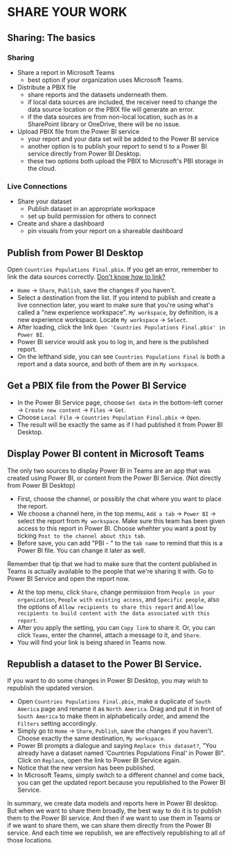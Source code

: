 # SHARE YOUR WORK

## Sharing: The basics

### Sharing
- Share a report in Microsoft Teams
  - best option if your organization uses Microsoft Teams.
- Distribute a PBIX file
  - share reports and the datasets underneath them.
  - if local data sources are included, the receiver need to change the data source location or the PBIX file will generate an error.
  - if the data sources are from non-local location, such as in a SharePoint library or OneDrive, there will be no issue.
- Upload PBIX file from the Power BI service
  - your report and your data set will be added to the Power BI service
  - another option is to publish your report to send ti to a Power BI service directly from Power BI Desktop.
  - these two options both upload the PBIX to Microsoft's PBI storage in the cloud.

### Live Connections
- Share your dataset
  - Publish dataset in an appropriate workspace
  - set up build permission for others to connect
- Create and share a dashboard
  - pin visuals from your report on a shareable dashboard
  
## Publish from Power BI Desktop
Open `Countries Populations Final.pbix`. If you get an error, remember to link the data sources correctly. [Don't know how to link?](https://github.com/HuaijiGao/Resourse_Power-BI-Desktop/tree/main/Chapter04#append-data-to-a-query)

- `Home` -> `Share`, `Publish`, save the changes if you haven't.
- Select a destination from the list. If you intend to publish and create a live connection later, you want to make sure that you're using what's called a "new experience workspace". `My workspace`, by definition, is a new experience workspace. Locate `My workspace` -> `Select`.
- After loading, click the link `Open 'Countries Populations Final.pbix' in Power BI`.
- Power BI service would ask you to log in, and here is the published report.
- On the lefthand side, you can see `Countries Populations Final` is both a report and a data source, and both of them are in `My workspace`.

## Get a PBIX file from the Power BI Service
- In the Power BI Service page, choose `Get data` in the bottom-left corner -> `Create new content` -> `Files` -> `Get`.
- Choose `Local File` -> `Countries Population Final.pbix` -> `Open`.
- The result will be exactly the same as if I had published it from Power BI Desktop.

## Display Power BI content in Microsoft Teams
The only two sources to display Power BI in Teams are an app that was created using Power BI, or content from the Power BI Service. (Not directly from Power BI Desktop)

- First, choose the channel, or possibly the chat where you want to place the report.
- We choose a channel here, in the top memu, `Add a tab` -> `Power BI` -> select the report from `My workspace`. Make sure this team has been given access to this report in Power BI. Choose whehter you want a post by ticking `Post to the channel about this tab`.
- Before save, you can add "PBI - " to the `tab name` to remind that this is a Power BI file. You can change it later as well.

Remember that tip that we had to make sure that the content published in Teams is actually available to the people that we're sharing it with. Go to Power BI Service and open the report now.
- At the top menu, click `Share`, change permission from `People in your organization`, `People with existing access`, and `Specific people`, also the options of `Allow recipients to share this report` and `Allow recipients to build content with the data associated with this report`.
- After you apply the setting, you can `Copy link` to share it. Or, you can click `Teams`, enter the channel, attach a message to it, and `Share`.
- You will find your link is being shared in Teams now.

## Republish a dataset to the Power BI Service.
If you want to do some changes in Power BI Desktop, you may wish to republish the updated version.

- Open `Countries Populations Final.pbix`, make a duplicate of `South America` page and rename it as `North America`. Drag and put it in front of `South America` to make them in alphabetically order, and amend the `Filters` setting accordingly.
- Simply go to `Home` -> `Share`, `Publish`, save the changes if you haven't. Choose exactly the same destination, `My workspace`.
- Power BI prompts a dialogue and saying `Replace this dataset?`, "You already have a dataset named 'Countries Populations Final' in Power BI". Click on `Replace`, open the link to Power BI Service again.
- Notice that the new version has been published.
- In Microsoft Teams, simply switch to a different channel and come back, you can get the updated report because you republished to the Power BI Service.

In summary, we create data models and reports here in Power BI desktop. But when we want to share them broadly, the best way to do it is to publish them to the Power BI service. And then if we want to use them in Teams or if we want to share them, we can share them directly from the Power BI service. And each time we republish, we are effectively republishing to all of those locations.

